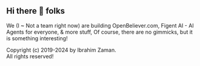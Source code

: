 ## Hi there 👋 folks

We (I ~ Not a team right now) are building OpenBeliever.com, 
Figent AI - AI Agents for everyone,
& more stuff,
Of course, there are no gimmicks, 
but it is something interesting!



Copyright (c) 2019-2024 by Ibrahim Zaman.
<br/>
All rights reserved!
